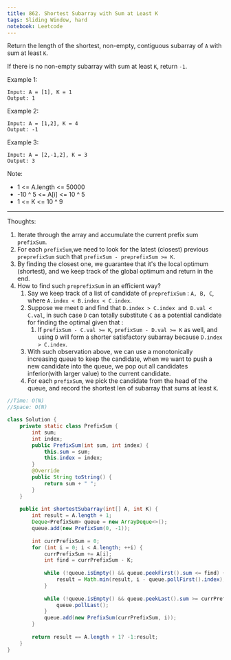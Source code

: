 ```yaml
---
title: 862. Shortest Subarray with Sum at Least K
tags: Sliding Window, hard
notebook: Leetcode
---
```


Return the length of the shortest, non-empty, contiguous subarray of `A` with sum at least `K`.

If there is no non-empty subarray with sum at least `K`, return `-1`.

Example 1:
```
Input: A = [1], K = 1
Output: 1
```
Example 2:
```
Input: A = [1,2], K = 4
Output: -1
````
Example 3:
```
Input: A = [2,-1,2], K = 3
Output: 3
```` 

Note:

- 1 <= A.length <= 50000
- -10 ^ 5 <= A[i] <= 10 ^ 5
- 1 <= K <= 10 ^ 9
----------

Thoughts:
1. Iterate through the array and accumulate the current prefix sum `prefixSum`.
2. For each `prefixSum`,we need to look for the latest (closest) previous `preprefixSum` such that `prefixSum - preprefixSum >= K`.
3. By finding the closest one, we guarantee that it's the local optimum (shortest), and we keep track of the global optimum and return in the end.
4. How to find such `preprefixSum` in an efficient way? 
    1. Say we keep track of a list of candidate of `preprefixSum` : `A, B, C`, where `A.index < B.index < C.index`.
    2. Suppose we meet `D` and find that `D.index > C.index and D.val < C.val`, in such case `D` can totally substitute `C` as a potential candidate for finding the optimal given that :
       1. If `prefixSum - C.val >= K`, `prefixSum - D.val >= K` as well, and using `D` will form a shorter satisfactory subarray because `D.index > C.index`. 
    3. With such observation above, we can use a monotonically increasing queue to keep the candidate, when we want to push a new candidate into the queue, we pop out all candidates inferior(with larger value) to the current candidate.
    4. For each `prefixSum`, we pick the candidate from the head of the queue, and record the shortest len of subarray that sums at least `K`.

```Java
//Time: O(N)
//Space: O(N)

class Solution {
    private static class PrefixSum {
        int sum;
        int index;
        public PrefixSum(int sum, int index) {
            this.sum = sum;
            this.index = index;
        }
		@Override
		public String toString() {
			return sum + " ";
		}
    }
    
    public int shortestSubarray(int[] A, int K) {
        int result = A.length + 1;
        Deque<PrefixSum> queue = new ArrayDeque<>();
        queue.add(new PrefixSum(0, -1));
        
        int currPrefixSum = 0;
        for (int i = 0; i < A.length; ++i) {
        	currPrefixSum += A[i];
            int find = currPrefixSum - K;
            
            while (!queue.isEmpty() && queue.peekFirst().sum <= find) {
                result = Math.min(result, i - queue.pollFirst().index);
            }
            
            while (!queue.isEmpty() && queue.peekLast().sum >= currPrefixSum) {
                queue.pollLast();
            }
            queue.add(new PrefixSum(currPrefixSum, i));
        }
        
        return result == A.length + 1? -1:result;
    }
}
```